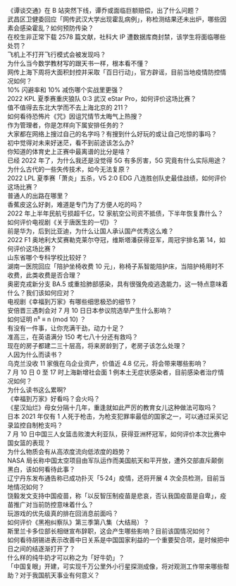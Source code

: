《谭谈交通》在 B 站突然下线，谭乔或面临巨额赔偿，出了什么问题？  
武昌区卫健委回应「网传武汉大学出现霍乱病例」，称检测结果还未出炉，哪些因素会感染霍乱？如何预防传染？  
在校生非正常下载 2578 篇文献，社科大 IP 遭数据库商封禁，该学生将面临哪些处罚？  
飞机上不打开飞行模式会被发现吗？  
为什么当今数学教材写的跟天书一样，根本看不懂？  
网传上海下周将大面积封控并采取「百日行动」，官方辟谣，目前当地疫情防控情况如何？  
10% 闪避率和 10% 减伤哪个实战里更强？  
2022 KPL 夏季赛重庆狼队 0:3 武汉 eStar Pro，如何评价这场比赛？  
值不值得去东北大学而不去上海北京的 211？  
如何看待恐怖片《咒》因诅咒情节太晦气上热搜？  
作为管理者，你是怎样向下属安排任务的？  
大家都在网络上搜过自己的名字吗？有搜到什么好玩的或让自己吃惊的事吗？  
初中觉得对未来好迷茫，看不到前途该怎么办?  
你知道的体育史上正赛中最离谱的比分是啥？  
已经 2022 年了，为什么我还是没觉得 5G 有多厉害，5G 究竟有什么实际用途？  
为什么古代的一些失传技术，如今无法复原？  
2022 LPL 夏季赛「萧炎」五杀，V5 2:0 EDG 八连胜创队史最佳战绩，如何评价这场比赛？  
普通人的出路在哪里？  
香蕉皮这么好剥，难道是专门为了方便人吃的吗？  
2022 年上半年民航亏损超千亿，12 家航空公司资不抵债，下半年恢复靠什么？  
如何评价电视剧《关于唐医生的一切》？  
前是华为，后到比亚迪，为什么让国人承认国产优秀这么难？  
2022 F1 奥地利大奖赛勒克莱尔夺冠，维斯塔潘获得亚军，周冠宇排名第 14，如何评价这场比赛？  
山东省哪个专科学校比较好？  
湖南一医院回应「陪护坐椅收费 10 元」，称椅子系智能陪护床，当陪护椅用时不收费，此类收费是否合理？  
奥密克戎新分支 BA.5 或重拾肺部感染，具有很强免疫逃逸能力，这一特点意味着什么？我们该如何应对？  
电视剧《幸福到万家》有哪些细思极恐的细节？  
安倍晋三遇刺会对 7 月 10 日日本参议院选举产生什么影响？  
如何证明 n⁵ ≡ n (mod 10) ？  
有没有一件事，让你充满干劲，动力十足？  
准高三，在英语满分 150 考七八十分还有救吗？  
现在的房子都建二三十层高，将来房龄到了，老房子该怎么处理？  
人因为什么而读书？  
乌克兰没收 11 家俄在乌企业资产，价值近 4.8 亿元，将会带来哪些影响？  
7 月 10 日 0 至 17 时上海新增社会面 1 例本土无症状感染者，目前感染者治疗情况如何？  
为什么读书这么累啊?  
《幸福到万家》好看吗？会火吗？  
《星汉灿烂》母女分隔十几年，重逢就如此严厉的教育女儿这种做法可取吗？  
日本 2021 年仅有 1 人死于枪击，为枪支犯罪率最低的国家之一，可以通过采买记录监控自制枪支吗？  
7 月 10 日中国三人女篮击败澳大利亚队，获得亚洲杯冠军，如何评价本次比赛中国女篮的表现？  
为什么物质会有从高浓度流向低浓度的趋势？  
NASA 局长称中国太空项目由军队运作而美国航天和平开放，遭外交部直斥颠倒黑白，该如何看待此事？  
辽宁丹东发布通告称已成功扑灭「5·24」疫情，还将开展 4 次全员检测，目前当地情况如何？  
饶毅发文支持中国疫苗，称「以反智压制疫苗是悲哀，否认我国疫苗是自卑」，疫苗推广对当前防控意味着什么？  
玩游戏的优先级真的排在回消息前面吗？  
如何评价《黑袍纠察队》第三季第八集（大结局）？  
斯里兰卡多位部长相继宣布辞职，这会产生哪些影响？目前该国情况如何？  
如何看待胡锡进表示改善中日关系是中国国家利益的一个重要契合项，是时候把中日之间的结逐渐打开了？  
什么样的纯牛奶才可以称之为「好牛奶」？  
「中国复眼」开建，可实现千万公里外小行星探测成像，将对观测工作带来哪些帮助？对于我国航天事业有何意义？  
